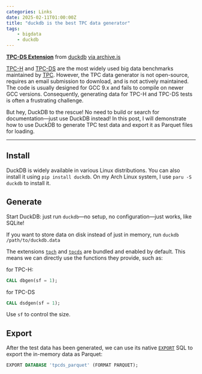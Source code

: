```yaml
---
categories: Links
date: 2025-02-11T01:00:00Z
title: "duckdb is the best TPC data generator"
tags:
    - bigdata
    - duckdb
---
```


**[TPC-DS Extension](https://duckdb.org/docs/extensions/tpcds.html)** from [duckdb](https://duckdb.org/) [via archive.is](https://archive.is/e4TXv)

[TPC-H](https://www.tpc.org/tpch/default5.asp) and [TPC-DS](https://www.tpc.org/tpcds/default5.asp) are the most widely used big data benchmarks maintained by [TPC](https://www.tpc.org/tpcds/default5.asp). However, the TPC data generator is not open-source, requires an email submission to download, and is not actively maintained. The code is usually designed for GCC 9.x and fails to compile on newer GCC versions. Consequently, generating data for TPC-H and TPC-DS tests is often a frustrating challenge.

But hey, DuckDB to the rescue! No need to build or search for documentation—just use DuckDB instead! In this post, I will demonstrate how to use DuckDB to generate TPC test data and export it as Parquet files for loading.

---

## Install

DuckDB is widely available in various Linux distributions. You can also install it using `pip install duckdb`. On my Arch Linux system, I use `paru -S duckdb` to install it.

## Generate

Start DuckDB: just run `duckdb`—no setup, no configuration—just works, like SQLite!

If you want to store data on disk instead of just in memory, run `duckdb /path/to/duckdb.data`

The extensions [`tpch`](https://duckdb.org/docs/extensions/tpch) and [`tpcds`](https://duckdb.org/docs/extensions/tpcds) are bundled and enabled by default. This means we can directly use the functions they provide, such as:

for TPC-H:

```sql
CALL dbgen(sf = 1);
```

for TPC-DS

```sql
CALL dsdgen(sf = 1);
```

Use `sf` to control the size.

## Export

After the test data has been generated, we can use its native [`EXPORT`](https://duckdb.org/docs/sql/statements/export.html) SQL to export the in-memory data as Parquet:

```sql
EXPORT DATABASE 'tpcds_parquet' (FORMAT PARQUET);
```
